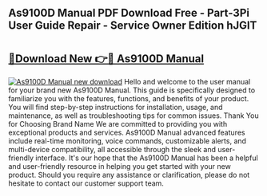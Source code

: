 ## As9100D Manual PDF Download Free - Part-3Pi User Guide Repair - Service Owner Edition hJGlT

# <h2><a href="http://cf22153.oget.top/?id=As9100D+Manual">🔗Download New 👉🔴 As9100D Manual</a></h2>

[![As9100D Manual new download](https://i.imgur.com/5g1atiW.png)](http://cf22153.oget.top/?id=As9100D+Manual)
Hello and welcome to the user manual for your brand new As9100D Manual. This guide is specifically designed to familiarize you with the features, functions, and benefits of your product. You will find step-by-step instructions for installation, usage, and maintenance, as well as troubleshooting tips for common issues. Thank You for Choosing Brand Name We are committed to providing you with exceptional products and services. As9100D Manual advanced features include real-time monitoring, voice commands, customizable alerts, and multi-device compatibility, all accessible through the sleek and user-friendly interface. It's our hope that the As9100D Manual has been a helpful and user-friendly resource in helping you get started with your new product. Should you require any assistance or clarification, please do not hesitate to contact our customer support team.
